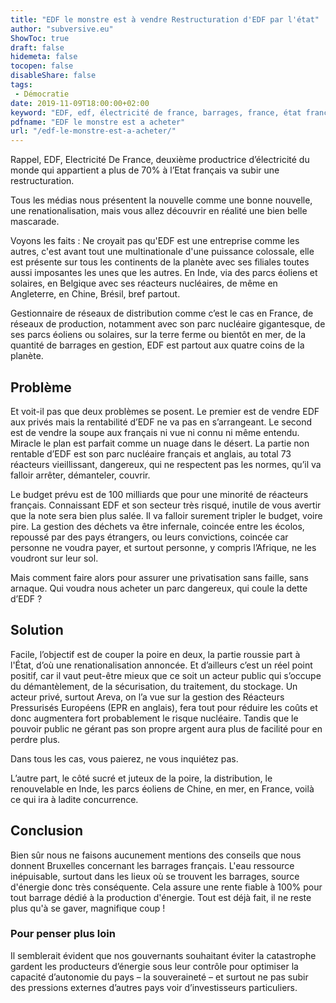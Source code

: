 ```yaml
---
title: "EDF le monstre est à vendre Restructuration d'EDF par l'état"
author: "subversive.eu"
ShowToc: true
draft: false
hidemeta: false
tocopen: false
disableShare: false
tags:
 - Démocratie
date: 2019-11-09T18:00:00+02:00
keyword: "EDF, edf, électricité de france, barrages, france, état français, vente, restructuration, vendre, europe, production d'électricité, état, monde"
pdfname: "EDF le monstre est a acheter"
url: "/edf-le-monstre-est-a-acheter/"
---
```


Rappel, EDF, Electricité De France, deuxième productrice d’électricité du monde qui appartient a plus de 70% à l’Etat français va subir une restructuration.
<!--more-->

Tous les médias nous présentent la nouvelle comme une bonne nouvelle, une renationalisation, mais vous allez découvrir en réalité une bien belle mascarade.


Voyons les faits : Ne croyait pas qu'EDF est une entreprise comme les autres, c'est avant tout une multinationale d'une puissance colossale, elle est présente sur tous les continents de la planète avec ses filiales toutes aussi imposantes les unes que les autres. En Inde, via des parcs éoliens et solaires, en Belgique avec ses réacteurs nucléaires, de même en Angleterre, en Chine, Brésil, bref partout.

Gestionnaire de réseaux de distribution comme c’est le cas en France, de réseaux de production, notamment avec son parc nucléaire gigantesque, de ses parcs éoliens ou solaires, sur la terre ferme ou bientôt en mer, de la quantité de barrages en gestion, EDF est partout aux quatre coins de la planète.

## Problème

Et voit-il pas que deux problèmes se posent. Le premier est de vendre EDF aux privés mais la rentabilité d’EDF ne va pas en s’arrangeant. Le second est de vendre la soupe aux français ni vue ni connu ni même entendu. Miracle le plan est parfait comme un nuage dans le désert. La partie non rentable d’EDF est son parc nucléaire français et anglais, au total 73 réacteurs vieillissant, dangereux, qui ne respectent pas les normes, qu’il va falloir arrêter, démanteler, couvrir.

Le budget prévu est de 100 milliards que pour une minorité de réacteurs français. Connaissant EDF et son secteur très risqué, inutile de vous avertir que la note sera bien plus salée. Il va falloir surement tripler le budget, voire pire. La gestion des déchets va être infernale, coincée entre les écolos, repoussé par des pays étrangers, ou leurs convictions, coincée car personne ne voudra payer, et surtout personne, y compris l’Afrique, ne les voudront sur leur sol.

Mais comment faire alors pour assurer une privatisation sans faille, sans arnaque. Qui voudra nous acheter un parc dangereux, qui coule la dette d’EDF ?

## Solution

Facile, l’objectif est de couper la poire en deux, la partie roussie part à l'État, d’où une renationalisation annoncée. Et d’ailleurs c’est un réel point positif, car il vaut peut-être mieux que ce soit un acteur public qui s’occupe du démantèlement, de la sécurisation, du traitement, du stockage. Un acteur privé, surtout Areva, on l’a vue sur la gestion des Réacteurs Pressurisés Européens (EPR en anglais), fera tout pour réduire les coûts et donc augmentera fort probablement le risque nucléaire. Tandis que le pouvoir public ne gérant pas son propre argent aura plus de facilité pour en perdre plus.

Dans tous les cas, vous paierez, ne vous inquiétez pas.

L’autre part, le côté sucré et juteux de la poire, la distribution, le renouvelable en Inde, les parcs éoliens de Chine, en mer, en France, voilà ce qui ira à ladite concurrence.

## Conclusion

Bien sûr nous ne faisons aucunement mentions des conseils que nous donnent Bruxelles concernant les barrages français. L'eau ressource inépuisable, surtout dans les lieux où se trouvent les barrages, source d'énergie donc très conséquente. Cela assure une rente fiable à 100% pour tout barrage dédié à la production d'énergie. Tout est déjà fait, il ne reste plus qu'à se gaver, magnifique coup !

### Pour penser plus loin

Il semblerait évident que nos gouvernants souhaitant éviter la catastrophe gardent les producteurs d’énergie sous leur contrôle pour optimiser la capacité d’autonomie du pays – la souveraineté – et surtout ne pas subir des pressions externes d’autres pays voir d’investisseurs particuliers.
